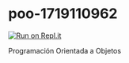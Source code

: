 # poo-1719110962

[![Run on Repl.it](https://repl.it/badge/github/katiaOlem/poo-1719110962)](https://repl.it/github/katiaOlem/poo-1719110962)

Programación Orientada a Objetos
